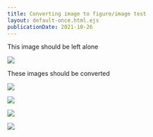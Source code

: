 ```yaml
---
title: Converting image to figure/image test
layout: default-once.html.ejs
publicationDate: 2021-10-26
---
```


This image should be left alone

<img id="no-change" src="img/Human-Skeleton.jpg">

These images should be converted

<img id="change1" figure src="img/Human-Skeleton.jpg">

<img id="change-class"
    class="some-class"
    figure
    src="img/Human-Skeleton.jpg">

<img id="change-caption" 
    figure
    src="img/Human-Skeleton.jpg"
    caption="This is a caption">

<img id="change-dest"
    figure
    src="img/Human-Skeleton.jpg"
    dest="https://somewhere.else">
